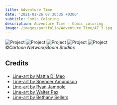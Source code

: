```yaml
---
title: Adventure Time
date: '2021-01-26 07:30:35 +0300'
subtitle: Comic Coloring
description: Adventure Time - Comic coloring
image: /images/portfolio/Adventure Time/AT_3.jpg
---
```


<div class="gallery-box">
  <div class="gallery">
    <img src="/images/portfolio/Adventure Time/AT_1.jpg" alt="Project">
    <img src="/images/portfolio/Adventure Time/AT_2.jpg" alt="Project">
    <img src="/images/portfolio/Adventure Time/AT_3.jpg" alt="Project">
    <img src="/images/portfolio/Adventure Time/AT_4.jpg" alt="Project">
    <img src="/images/portfolio/Adventure Time/AT_5.jpg" alt="Project">
  </div>
  <em>©Cartoon Network/Boom Studios</em>
</div>

<div class="block-header inner-sm" style="margin-top: 1.5em; margin-bottom: 1.5em">
  <h2 class="block-title line-top">Credits</h2>
</div>

* <a href="#secao-destino">Line-art by Mattia Di Meo</a>
* <a href="#secao-destino">Line-art by Spencer Amundson</a>
* <a href="#secao-destino">Line-art by Ryan Jampole</a>
* <a href="#secao-destino">Line-art by Walter Pax</a>
* <a href="#secao-destino">Line-art by Bethany Sellers</a>
